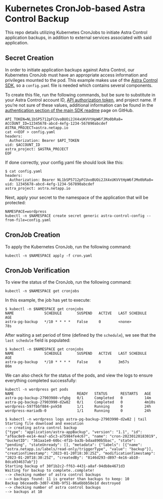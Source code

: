# Kubernetes CronJob-based Astra Control Backup

This repo details utilizing Kubernetes CronJobs to initiate Astra Control application backups, in addition to external services associated with said application.

## Secret Creation

In order to initiate application backups against Astra Control, our Kubernetes CronJob must have an appropriate access information and privileges mounted to the pod.  This example makes use of the [Astra Control SDK](https://github.com/NetApp/netapp-astra-toolkits), so a `config.yaml` file is needed which contains several components.

To create this file, run the following commands, but be sure to substitute in your Astra Control account ID, [API authorization token](https://docs.netapp.com/us-en/astra-automation/get-started/get_api_token.html#create-an-astra-api-token), and project name.  If you’re not sure of these values, additional information can be found in the [authentication section of the main SDK readme](https://github.com/NetApp/netapp-astra-toolkits/README.md#authentication) page on GitHub.

```text
API_TOKEN=NL1bSP5712pFCUvoBUOi2JX4xUKVVtHpW6fJMo0bRa8=
ACCOUNT_ID=12345678-abcd-4efg-1234-567890abcdef
ASTRA_PROJECT=astra.netapp.io
cat <<EOF > config.yaml
headers:
  Authorization: Bearer $API_TOKEN
uid: $ACCOUNT_ID
astra_project: $ASTRA_PROJECT
EOF
```

If done correctly, your config.yaml file should look like this:

```text
$ cat config.yaml 
headers:
  Authorization: Bearer NL1bSP5712pFCUvoBUOi2JX4xUKVVtHpW6fJMo0bRa8=
uid: 12345678-abcd-4efg-1234-567890abcdef
astra_project: astra.netapp.io
```

Next, apply your secret to the namespace of the application that will be protected:

```text
NAMESPACE=wordpress
kubectl -n $NAMESPACE create secret generic astra-control-config --from-file=config.yaml
```

## CronJob Creation

To apply the Kubernetes CronJob, run the following command:

```text
kubectl -n $NAMESPACE apply -f cron.yaml
```

## CronJob Verification

To view the status of the CronJob, run the following command:

```text
kubectl -n $NAMESPACE get cronjobs
```

In this example, the job has yet to execute:

```text
$ kubectl -n $NAMESPACE get cronjobs
NAME              SCHEDULE       SUSPEND   ACTIVE   LAST SCHEDULE   AGE
astra-pg-backup   */10 * * * *   False     0        <none>          78s
```

After waiting a set period of time (defined by the `schedule`), we see that the `last schedule` field is populated:

```text
$ kubectl -n $NAMESPACE get cronjobs
NAME              SCHEDULE       SUSPEND   ACTIVE   LAST SCHEDULE   AGE
astra-pg-backup   */10 * * * *   False     0        3m57s           86m
```

We can also check for the status of the pods, and view the logs to ensure everything completed successfully:

```text
kubectl -n wordpress get pods
NAME                             READY   STATUS      RESTARTS   AGE
astra-pg-backup-27903980-vfgbg   0/1     Completed   0          14m
astra-pg-backup-27903990-d2w82   0/1     Completed   0          4m10s
wordpress-597fbbf884-pxk58       1/1     Running     0          24h
wordpress-mariadb-0              1/1     Running     0          24h
```

```text
$ kubectl -n wordpress logs astra-pg-backup-27903990-d2w82 | tail
Starting file download and execution
--> creating astra control backup
{"type": "application/astra-appBackup", "version": "1.1", "id": "af6ac8e9-ee14-4ea7-a5c3-a75984fe4c67", "name": "cron-20230120183019", "bucketID": "361aa1e0-60bc-4f1b-ba3b-bdaa890b5bac", "state": "pending", "stateUnready": [], "metadata": {"labels": [{"name": "astra.netapp.io/labels/read-only/triggerType", "value": "backup"}], "creationTimestamp": "2023-01-20T18:30:25Z", "modificationTimestamp": "2023-01-20T18:30:25Z", "createdBy": "8146d293-d897-4e16-ab10-8dca934637ab"}}
Starting backup of 30f1b2c2-ff63-4431-a8af-94db8e4671d3
Waiting for backup to complete..complete!
--> checking number of astra control backups
--> backups found: 11 is greater than backups to keep: 10
Backup b6ceaedb-3d07-438b-9f51-86a6bbb58e1d destroyed
--> checking number of astra control backups
--> backups at 10
```
